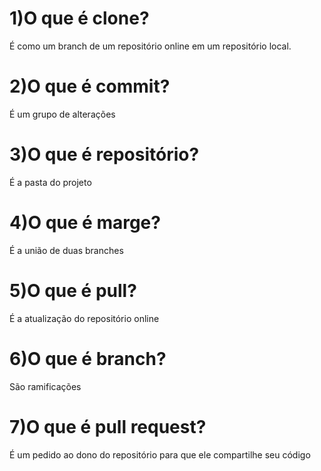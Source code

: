 # 1)O que é clone?
É como um branch de um repositório online em um repositório local.
# 2)O que é commit?
É um grupo de alterações
# 3)O que é repositório?
É a pasta do projeto
# 4)O que é marge?
É a união de duas branches
# 5)O que é pull?
É a atualização do repositório online
# 6)O que é branch?
São ramificações 
# 7)O que é pull request?
É um pedido ao dono do repositório para que ele compartilhe seu código
